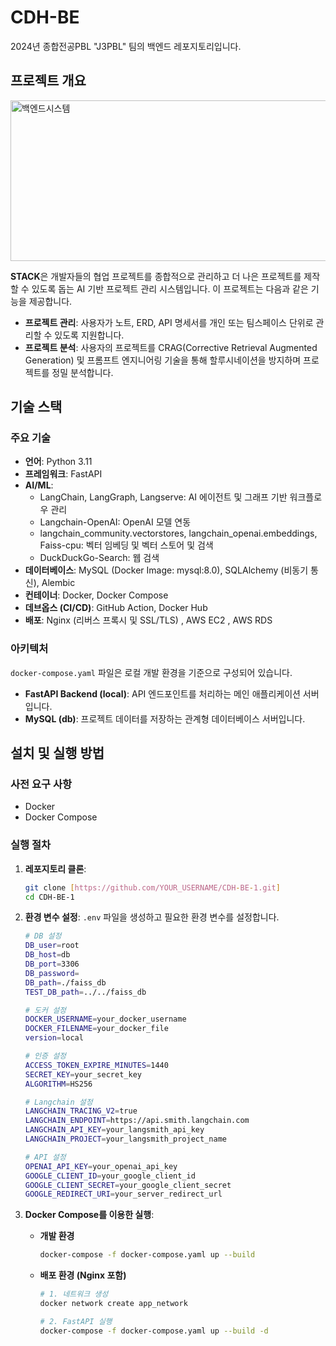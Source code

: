# CDH-BE

2024년 종합전공PBL "J3PBL" 팀의 백엔드 레포지토리입니다.

## 프로젝트 개요

<img width="799" height="257" alt="백엔드시스템" src="https://github.com/user-attachments/assets/f47a325b-a62c-4ffa-827a-99068dbc6eb7" />

**STACK**은 개발자들의 협업 프로젝트를 종합적으로 관리하고 더 나은 프로젝트를 제작할 수 있도록 돕는 AI 기반 프로젝트 관리 시스템입니다.
이 프로젝트는 다음과 같은 기능을 제공합니다.

-   **프로젝트 관리**: 사용자가 노트, ERD, API 명세서를 개인 또는 팀스페이스 단위로 관리할 수 있도록 지원합니다.
-   **프로젝트 분석**: 사용자의 프로젝트를 CRAG(Corrective Retrieval Augmented Generation) 및 프롬프트 엔지니어링 기술을 통해 할루시네이션을 방지하며 프로젝트를 정밀 분석합니다.

## 기술 스택

### 주요 기술

-   **언어**: Python 3.11
-   **프레임워크**: FastAPI
-   **AI/ML**:
    -   LangChain, LangGraph, Langserve: AI 에이전트 및 그래프 기반 워크플로우 관리
    -   Langchain-OpenAI: OpenAI 모델 연동
    -   langchain_community.vectorstores, langchain_openai.embeddings, Faiss-cpu: 벡터 임베딩 및 벡터 스토어 및 검색
    -   DuckDuckGo-Search: 웹 검색
-   **데이터베이스**: MySQL (Docker Image: mysql:8.0), SQLAlchemy (비동기 통신), Alembic
-   **컨테이너**: Docker, Docker Compose
-   **데브옵스 (CI/CD)**: GitHub Action, Docker Hub
-   **배포**: Nginx (리버스 프록시 및 SSL/TLS) , AWS EC2 , AWS RDS

### 아키텍처

``docker-compose.yaml`` 파일은 로컬 개발 환경을 기준으로 구성되어 있습니다.

-   **FastAPI Backend (local)**: API 엔드포인트를 처리하는 메인 애플리케이션 서버입니다.
-   **MySQL (db)**: 프로젝트 데이터를 저장하는 관계형 데이터베이스 서버입니다.

## 설치 및 실행 방법

### 사전 요구 사항

-   Docker
-   Docker Compose

### 실행 절차

1.  **레포지토리 클론**:
    ```bash
    git clone [https://github.com/YOUR_USERNAME/CDH-BE-1.git]
    cd CDH-BE-1
    ```

2.  **환경 변수 설정**:
    `.env` 파일을 생성하고 필요한 환경 변수를 설정합니다.
    ```bash
    # DB 설정
    DB_user=root
    DB_host=db
    DB_port=3306
    DB_password=
    DB_path=./faiss_db
    TEST_DB_path=../../faiss_db

    # 도커 설정
    DOCKER_USERNAME=your_docker_username
    DOCKER_FILENAME=your_docker_file
    version=local

    # 인증 설정
    ACCESS_TOKEN_EXPIRE_MINUTES=1440
    SECRET_KEY=your_secret_key
    ALGORITHM=HS256

    # Langchain 설정
    LANGCHAIN_TRACING_V2=true
    LANGCHAIN_ENDPOINT=https://api.smith.langchain.com
    LANGCHAIN_API_KEY=your_langsmith_api_key
    LANGCHAIN_PROJECT=your_langsmith_project_name

    # API 설정
    OPENAI_API_KEY=your_openai_api_key
    GOOGLE_CLIENT_ID=your_google_client_id
    GOOGLE_CLIENT_SECRET=your_google_client_secret
    GOOGLE_REDIRECT_URI=your_server_redirect_url
    ```

3.  **Docker Compose를 이용한 실행**:
    - **개발 환경**
        ```bash
        docker-compose -f docker-compose.yaml up --build
        ```
    - **배포 환경 (Nginx 포함)**
        ```bash
        # 1. 네트워크 생성
        docker network create app_network

        # 2. FastAPI 실행
        docker-compose -f docker-compose.yaml up --build -d
        ```

   
